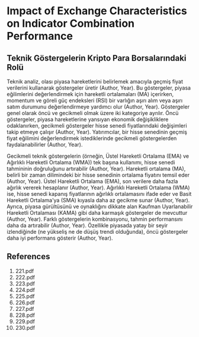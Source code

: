 # Impact of Exchange Characteristics on Indicator Combination Performance

## Teknik Göstergelerin Kripto Para Borsalarındaki Rolü

Teknik analiz, olası piyasa hareketlerini belirlemek amacıyla geçmiş fiyat verilerini kullanarak göstergeler üretir (Author, Year). Bu göstergeler, piyasa eğilimlerini değerlendirmek için hareketli ortalamaları (MA) içerirken, momentum ve göreli güç endeksleri (RSI) bir varlığın aşırı alım veya aşırı satım durumunu değerlendirmeye yardımcı olur (Author, Year). Göstergeler genel olarak öncü ve gecikmeli olmak üzere iki kategoriye ayrılır. Öncü göstergeler, piyasa hareketlerine yansıyan ekonomik değişikliklere odaklanırken, gecikmeli göstergeler hisse senedi fiyatlarındaki değişimleri takip etmeye çalışır (Author, Year). Yatırımcılar, bir hisse senedinin geçmiş fiyat eğilimini değerlendirmek istediklerinde gecikmeli göstergelerden faydalanabilirler (Author, Year).

Gecikmeli teknik göstergelerin (örneğin, Üstel Hareketli Ortalama (EMA) ve Ağırlıklı Hareketli Ortalama (WMA)) tek başına kullanımı, hisse senedi tahmininin doğruluğunu artırabilir (Author, Year). Hareketli ortalama (MA), belirli bir zaman dilimindeki bir hisse senedinin ortalama fiyatını temsil eder (Author, Year). Üstel Hareketli Ortalama (EMA), son verilere daha fazla ağırlık vererek hesaplanır (Author, Year). Ağırlıklı Hareketli Ortalama (WMA) ise, hisse senedi kapanış fiyatlarının ağırlıklı ortalamasını ifade eder ve Basit Hareketli Ortalama'ya (SMA) kıyasla daha az gecikme sunar (Author, Year). Ayrıca, piyasa gürültüsünü ve oynaklığını dikkate alan Kaufman Uyarlanabilir Hareketli Ortalaması (KAMA) gibi daha karmaşık göstergeler de mevcuttur (Author, Year). Farklı göstergelerin kombinasyonu, tahmin performansını daha da artırabilir (Author, Year). Özellikle piyasada yatay bir seyir izlendiğinde (ne yükseliş ne de düşüş trendi olduğunda), öncü göstergeler daha iyi performans gösterir (Author, Year).


## References

1. 221.pdf
2. 222.pdf
3. 223.pdf
4. 224.pdf
5. 225.pdf
6. 226.pdf
7. 227.pdf
8. 228.pdf
9. 229.pdf
10. 230.pdf
